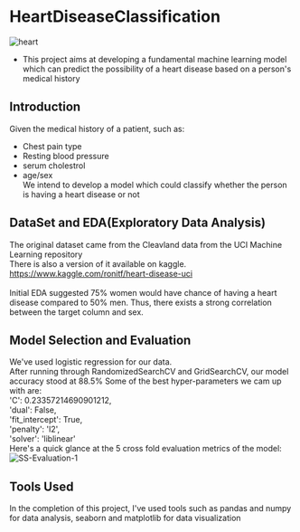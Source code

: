 # HeartDiseaseClassification
![heart](https://user-images.githubusercontent.com/62702112/112947370-54262b00-9154-11eb-89b8-7ba6822dcfe9.png)
* This project aims at developing a fundamental machine learning model which can predict the possibility of a heart disease based on a person's medical history
## Introduction
Given the medical history of a patient, such as:
* Chest pain type
* Resting blood pressure
* serum cholestrol
* age/sex <br>
We intend to develop a model which could classify whether the person is having a heart disease or not
## DataSet and EDA(Exploratory Data Analysis)
The original dataset came from the Cleavland data from the UCI Machine Learning repository<br>
There is also a version of it available on kaggle. https://www.kaggle.com/ronitf/heart-disease-uci
<br><br>
Initial EDA suggested 75% women would have chance of having a heart disease  compared to 50% men. Thus, there exists a strong correlation between the target column and sex.
## Model Selection and Evaluation
We've used logistic regression for our data. <br>After running through RandomizedSearchCV and GridSearchCV, our model accuracy stood at 88.5%
Some of the best hyper-parameters we cam up with are: <br>
'C': 0.23357214690901212,<br>
 'dual': False,<br>
 'fit_intercept': True,<br>
 'penalty': 'l2',<br>
 'solver': 'liblinear'<br>
Here's a quick glance at the 5 cross fold evaluation metrics of the model:
![SS-Evaluation-1](https://user-images.githubusercontent.com/62702112/112946848-a0bd3680-9153-11eb-8643-42d294e4f90d.JPG)
## Tools Used
In the completion of this project, I've used tools such as pandas and numpy for data analysis, seaborn and matplotlib for data visualization 
